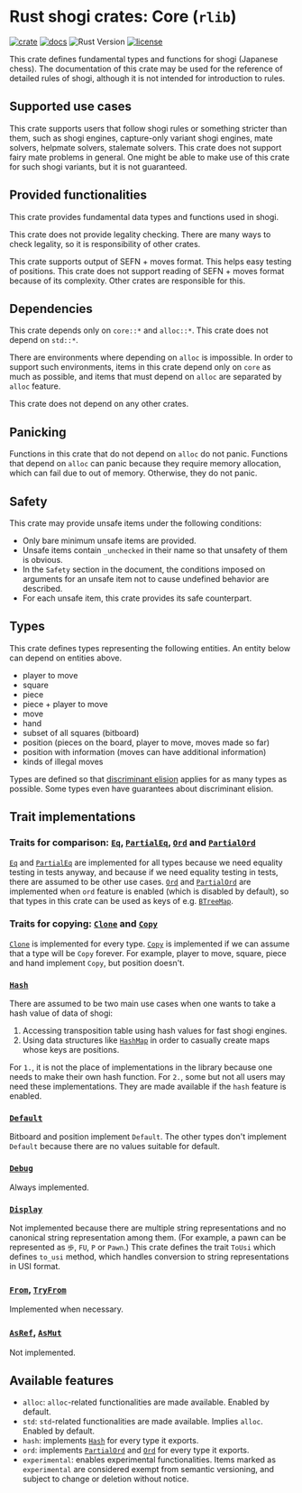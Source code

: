 # Rust shogi crates: Core (`rlib`)
[![crate](https://img.shields.io/crates/v/shogi_core)](https://crates.io/crates/shogi_core)
[![docs](https://docs.rs/shogi_core/badge.svg)](https://docs.rs/shogi_core)
![Rust Version](https://img.shields.io/badge/rustc-1.60+-blue.svg)
[![license](https://img.shields.io/badge/license-MIT-blue.svg)](https://opensource.org/licenses/mit-license.php)

This crate defines fundamental types and functions for shogi (Japanese chess).
The documentation of this crate may be used for the reference of detailed rules of shogi, although it is not intended for introduction to rules.

## Supported use cases
This crate supports users that follow shogi rules or something stricter than them, such as shogi engines, capture-only variant shogi engines, mate solvers, helpmate solvers, stalemate solvers.
This crate does not support fairy mate problems in general. One might be able to make use of this crate for such shogi variants, but it is not guaranteed.

## Provided functionalities
This crate provides fundamental data types and functions used in shogi.

This crate does not provide legality checking. There are many ways to check legality, so it is responsibility of other crates.

This crate supports output of SEFN + moves format. This helps easy testing of positions.
This crate does not support reading of SEFN + moves format because of its complexity. Other crates are responsible for this.

## Dependencies
This crate depends only on `core::*` and `alloc::*`. This crate does not depend on `std::*`.

There are environments where depending on `alloc` is impossible. In order to support such environments, items in this crate depend only on `core` as much as possible, and items that must depend on `alloc` are separated by `alloc` feature.

This crate does not depend on any other crates.

## Panicking
Functions in this crate that do not depend on `alloc` do not panic.
Functions that depend on `alloc` can panic because they require memory allocation, which can fail due to out of memory. Otherwise, they do not panic.

## Safety
This crate may provide unsafe items under the following conditions:

- Only bare minimum unsafe items are provided.
- Unsafe items contain `_unchecked` in their name so that unsafety of them is obvious.
- In the `Safety` section in the document, the conditions imposed on arguments for an unsafe item not to cause undefined behavior are described.
- For each unsafe item, this crate provides its safe counterpart.

## Types
This crate defines types representing the following entities. An entity below can depend on entities above.
- player to move
- square
- piece
- piece + player to move
- move
- hand
- subset of all squares (bitboard)
- position (pieces on the board, player to move, moves made so far)
- position with information (moves can have additional information)
- kinds of illegal moves

Types are defined so that [discriminant elision](https://rust-lang.github.io/unsafe-code-guidelines/layout/enums.html#discriminant-elision-on-option-like-enums) applies for as many types as possible. Some types even have guarantees about discriminant elision.

## Trait implementations
### Traits for comparison: [`Eq`], [`PartialEq`], [`Ord`] and [`PartialOrd`]
[`Eq`] and [`PartialEq`] are implemented for all types because we need equality testing in tests anyway, and because if we need equality testing in tests, there are assumed to be other use cases.
[`Ord`] and [`PartialOrd`] are implemented when `ord` feature is enabled (which is disabled by default), so that types in this crate can be used as keys of e.g. [`BTreeMap`].

[`Eq`]: https://doc.rust-lang.org/core/cmp/trait.Eq.html
[`PartialEq`]: https://doc.rust-lang.org/core/cmp/trait.PartialEq.html
[`Ord`]: https://doc.rust-lang.org/core/cmp/trait.Ord.html
[`PartialOrd`]: https://doc.rust-lang.org/core/cmp/trait.PartialOrd.html
[`BTreeMap`]: https://doc.rust-lang.org/alloc/collections/btree_map/struct.BTreeMap.html

### Traits for copying: [`Clone`] and [`Copy`]
[`Clone`] is implemented for every type. [`Copy`] is implemented if we can assume that a type will be `Copy` forever. For example, player to move, square, piece and hand implement `Copy`, but position doesn't.

[`Clone`]: https://doc.rust-lang.org/core/clone/trait.Clone.html
[`Copy`]: https://doc.rust-lang.org/core/marker/trait.Copy.html

### [`Hash`](https://doc.rust-lang.org/core/hash/trait.Hash.html)
There are assumed to be two main use cases when one wants to take a hash value of data of shogi:
1. Accessing transposition table using hash values for fast shogi engines.
2. Using data structures like [`HashMap`](https://doc.rust-lang.org/std/collections/struct.HashMap.html) in order to casually create maps whose keys are positions.

For `1.`, it is not the place of implementations in the library because one needs to make their own hash function. For `2.`, some but not all users may need these implementations. They are made available if the `hash` feature is enabled.

### [`Default`](https://doc.rust-lang.org/core/default/trait.Default.html)
Bitboard and position implement `Default`. The other types don't implement `Default` because there are no values suitable for default.

### [`Debug`](https://doc.rust-lang.org/core/fmt/trait.Debug.html)
Always implemented.

### [`Display`](https://doc.rust-lang.org/core/fmt/trait.Display.html)
Not implemented because there are multiple string representations and no canonical string representation among them. (For example, a pawn can be represented as `歩`, `FU`, `P` or `Pawn`.)
This crate defines the trait `ToUsi` which defines `to_usi` method, which handles conversion to string representations in USI format.

### [`From`](https://doc.rust-lang.org/core/convert/trait.TryFrom.html), [`TryFrom`](https://doc.rust-lang.org/core/convert/trait.TryFrom.html)
Implemented when necessary.

### [`AsRef`](https://doc.rust-lang.org/core/convert/trait.AsRef.html), [`AsMut`](https://doc.rust-lang.org/core/convert/trait.AsMut.html)
Not implemented.

## Available features
- `alloc`: `alloc`-related functionalities are made available. Enabled by default.
- `std`: `std`-related functionalities are made available. Implies `alloc`. Enabled by default.
- `hash`: implements [`Hash`](https://doc.rust-lang.org/core/hash/trait.Hash.html) for every type it exports.
- `ord`: implements [`PartialOrd`](https://doc.rust-lang.org/core/cmp/trait.PartialOrd.html) and [`Ord`](https://doc.rust-lang.org/core/cmp/trait.Ord.html) for every type it exports.
- `experimental`: enables experimental functionalities. Items marked as `experimental` are considered exempt from semantic versioning, and subject to change or deletion without notice.
